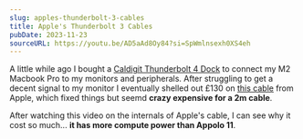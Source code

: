 ```yaml
---
slug: apples-thunderbolt-3-cables
title: Apple's Thunderbolt 3 Cables
pubDate: 2023-11-23
sourceURL: https://youtu.be/AD5aAd8Oy84?si=SpWmlnsexh0XS4eh
---
```


A little while ago I bought a [Caldigit Thunderbolt 4 Dock](https://www.caldigit.com/thunderbolt-station-4/) to connect my M2 Macbook Pro to my monitors and peripherals. After struggling to get a decent signal to my monitor I eventually shelled out £130 on [this cable](https://www.apple.com/uk/shop/product/MN713ZM/A/thunderbolt-4-usb%E2%80%91c-pro-cable-18m) from Apple, which fixed things but seemd **crazy expensive for a 2m cable**.

After watching this video on the internals of Apple's cable, I can see why it cost so much... **it has more compute power than Appolo 11**.
